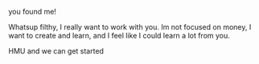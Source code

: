 
you found me!


Whatsup filthy, I really want to work with you. 
Im not focused on money, I want to create and learn, and I feel like I could learn a lot from you.


HMU and we can get started 
